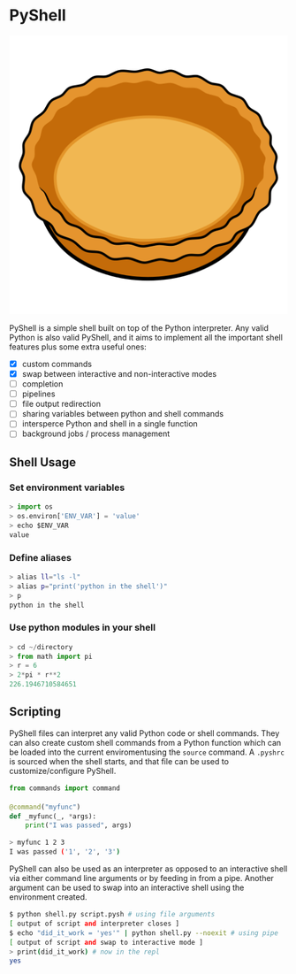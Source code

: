 # PyShell
![](pie_shell.png)

PyShell is a simple shell built on top of the Python interpreter.
Any valid Python is also valid PyShell, and it aims to implement all the important shell features plus some extra useful ones:
- [x] custom commands
- [x] swap between interactive and non-interactive modes
- [ ] completion
- [ ] pipelines
- [ ] file output redirection
- [ ] sharing variables between python and shell commands
- [ ] intersperce Python and shell in a single function
- [ ] background jobs / process management

## Shell Usage

### Set environment variables
```python
> import os
> os.environ['ENV_VAR'] = 'value'
> echo $ENV_VAR
value
```

### Define aliases
```sh
> alias ll="ls -l"
> alias p="print('python in the shell')"
> p
python in the shell
```

### Use python modules in your shell
```python
> cd ~/directory
> from math import pi
> r = 6
> 2*pi * r**2
226.1946710584651
```

## Scripting

PyShell files can interpret any valid Python code or shell commands.
They can also create custom shell commands from a Python function which can be loaded into the current enviromentusing the `source` command.
A `.pyshrc` is sourced when the shell starts, and that file can be used to customize/configure PyShell.

```python
from commands import command

@command("myfunc")
def _myfunc(_, *args):
    print("I was passed", args)
```
```sh
> myfunc 1 2 3
I was passed ('1', '2', '3')
```

PyShell can also be used as an interpreter as opposed to an interactive shell via either command line arguments or by feeding in from a pipe.
Another argument can be used to swap into an interactive shell using the environment created.

```sh
$ python shell.py script.pysh # using file arguments
[ output of script and interpreter closes ]
$ echo "did_it_work = 'yes'" | python shell.py --noexit # using pipe
[ output of script and swap to interactive mode ]
> print(did_it_work) # now in the repl
yes
```
